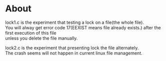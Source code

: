 # About

lock1.c is the experiment that testing a lock on a file(the whole file).<br/>
You will alway get error code 17(EEXIST means file already exists.) after the first execution of this file<br/>
unless you delete the file manually.<br/>

lock2.c is the experiment that presenting lock the file alternately.<br/>
The crash seems will not happen in current linux file management.<br/>
